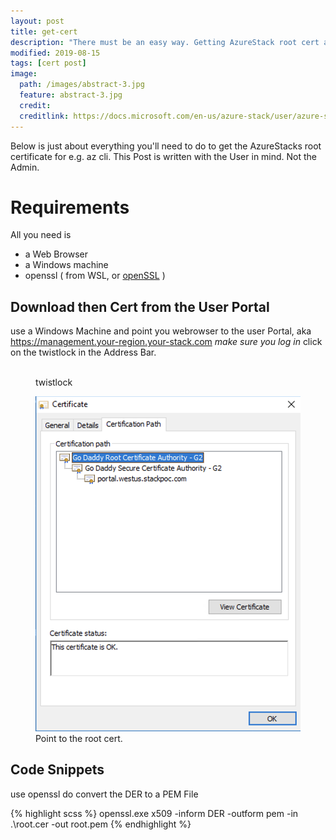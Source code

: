 ```yaml
---
layout: post
title: get-cert
description: "There must be an easy way. Getting AzureStack root cert as the tenant User."
modified: 2019-08-15
tags: [cert post]
image:
  path: /images/abstract-3.jpg
  feature: abstract-3.jpg
  credit: 
  creditlink: https://docs.microsoft.com/en-us/azure-stack/user/azure-stack-version-profiles-azurecli2
---
```


Below is just about everything you'll need to do to get the AzureStacks root certificate for e.g. az cli. This Post is written with the User in mind. Not the Admin.

# Requirements

All you need is
 - a Web Browser
 - a Windows machine
 - openssl ( from WSL, or [openSSL](https://slproweb.com/products/Win32OpenSSL.html) )

## Download then Cert from the User Portal
use a Windows Machine and point you webrowser to the user Portal, aka https://management.your-region.your-stack.com
*make sure you log in*
click on the twistlock in the Address Bar.

<figure class="half">
	<img src="/images/twistlock.png" alt="">
	<figcaption>twistlock</figcaption>
</figure>

<figure class="half">
	<img src="/images/cert1.png" alt="">
	<figcaption>Point to the root cert.</figcaption>
</figure>


## Code Snippets

use openssl do convert the DER to a PEM File

{% highlight scss %}
openssl.exe x509 -inform DER  -outform pem -in .\root.cer -out root.pem
{% endhighlight %}

